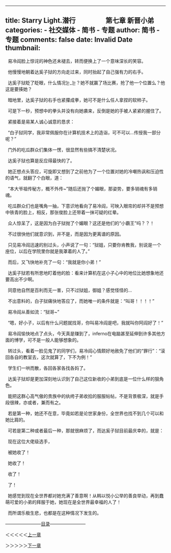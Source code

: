 
---
title: Starry Light.潜行                   第七章 新晋小弟
categories: 
    - 社交媒体
    - 简书 - 专题
author: 简书 - 专题
comments: false
date: Invalid Date
thumbnail: 
---

<div>   
<p>  易冷阎脸上惊诧的神色还未褪去，转而便换上了一个意味深长的笑容。</p><p>  他慢慢地朝着达奚子狱的方向走过来，同时抬起了自己强有力的右手。</p><p>  达奚子狱眨了眨眼，什么情况눈_눈？她不就赢了场比赛，抢了他一个位置么？他这是要揍她？</p><p>  暗地里，达奚子狱的右手也紧攥成拳，她可不是什么任人拿捏的软柿子。</p><p>  可是下一秒，预想中的拳头并没有向她袭来，反倒是她的手被人紧紧的握住了。</p><p>  紧接着是易某人诚心诚意的恳求：</p><p>  “白子狱同学，我非常佩服你在计算机技术上的造诣，可不可以…传授我一部分呢？”</p><p>  门外的吃瓜群众们集体一愣，很显然有些搞不清楚状况。</p><p>  达奚子狱也算是反应得最快的了。</p><p>  她正想点头答应，可旋即又想到了之前他为了一个位置对她的冷嘲热讽和压迫性的语气，就翻了个白眼，道：</p><p>  “本大爷祖传秘方，概不外传~”随后还抛了个媚眼，那姿势，要多销魂有多销魂。</p><p>  吃瓜群众们也是嘴角一抽，下意识地看向了易冷阎，可映入眼帘的却并不是预想中铁青的脸上，相反，那张俊脸上还带着一抹可疑的红晕。</p><p>  众人惊呆了，这是因为白子狱抛了个媚眼？这还是他们的“小霸王”吗？？！</p><p>  不过很快他们就意识到，并不是，而是因为更离谱的原因。</p><p>  只见易冷阎迅速的别过头，小声说了一句：“狱姐，只要你肯教我，别说是一个座位，以后在学院里你就是我罩着的人了。”</p><p>  而后，又飞快地补充了一句：“我就是你小弟！”</p><p>  达奚子狱若有所思地盯着他的脸：看来计算机在这小子心中的地位比她想象地还要高出不少啊。</p><p>  同意他自然是百利而无一害，只不过狱姐，御姐？感觉怪怪的…</p><p>  不出意料的，白子狱痛快地答应了，而她唯一的条件就是：“叫哥！！！！”</p><p>  易冷阎从善如流：“狱哥~”</p><p>  “嗯，好小子，以后有什么问题就找哥，你叫易冷阎是吧，我就叫你阿阎好了！”</p><p>  易冷阎愉快地点了点头，今天真是赚到了，inferno在电脑甚至延伸到许多其他方面的博学，可不是一般人能够想象的。</p><p>  转过头，看着一脸见鬼了的同学们，易冷阎心情颇好地赦免了他们的“罪行”：“滚回各自的教室去，这次就算了，下不为例！”</p><p>  学生们一哄而散，各回各家各找各妈了。</p><p>  达奚子狱却是更加深刻地认识到了自己这位新收的小弟到底是一位什么样的狠角色。</p><p>  能把这群心高气傲的贵族中的纨绔子弟收拾的服服帖帖，不是背景极深，就是手段很辣，亦或者，兼而有之。</p><p>  若是第一种，她还不在意，毕竟如若是论世家身份，全世界也找不到几个可以和她比肩的。</p><p>  可若是第二种或者最后一种，那就很麻烦了，而达奚子狱目前最庆幸的，就是：</p><p>  现在这位大佬级选手，</p><p>  被她收了！</p><p>  她收了！</p><p>  收了！</p><p>  了！</p><p>  她感觉到现在全世界都对她充满了善意啊！从韩以悦小公举的善良举动，再到蠢萌可爱的小弟的拜服于她，她现在是全世界最幸福的人了！</p><p>  而所谓乐极生悲，也都是在这种情况下发生的。</p><p>————————<a href="https://www.jianshu.com/p/a581e92e1757" target="_blank">目录</a>————————</p><p>＜＜＜＜＜<a href="https://www.jianshu.com/p/a8acd266a3f4" target="_blank">上一章</a></p><p>＞＞＞＞＞<a href="https://www.jianshu.com/p/538677ef3f66" target="_blank">下一章</a></p><p><br></p><p>  </p>  
</div>
            